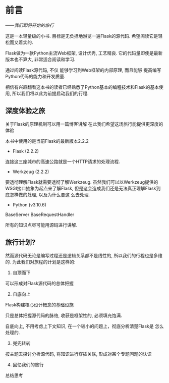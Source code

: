 # 前言

*——我们即将开始的旅行*

这是一本轻量级的小书. 目标是无负担地游览一遍Flask的源代码.
希望阅读它是轻松而又着实的.

Flask做为一款Python主流Web框架, 设计优秀, 工艺精良.
它的代码量即使是最新版本也不算大, 非常适合阅读和学习.

通过阅读Flask源代码, 不仅
能够学习到Web框架的内部原理, 而且能够
提高编写Python代码的能力和开发质量.

相信有兴趣翻看这本书的读者已经熟悉了Python基本的编程技术和Flask的基本使用,
所以我们将以此为前提启动我们的行程.

## 深度体验之旅

关于Flask的原理机制可以用一篇博客讲解
在此我们希望这场旅行能提供更深度的体验

本书中使用的是当前Flask的最新版本2.2.2

* Flask (2.2.2)

连接这三座城市的高速公路就是一个HTTP请求的处理流程.

* Werkzeug (2.2.2)

要透彻理解Flask就需要透彻了解Werkzeug.
虽然我们可以以Werkzeug提供的WSGI接口抽象为起点来了解Flask,
但是这会造成我们还是无法真正理解Flask到底怎样做的处理, 以及为什么要这
么去处理.

* Python (v3.10.6)

BaseServer BaseRequestHandler 

所有的知识点尽可能用源码进行讲解.

## 旅行计划?

然而源代码无论是编写过程还是逻辑关系都不是线性的, 所以我们的行程也是多维的.
为此我们对旅程的计划是这样的:

1. 自顶而下

可以形成对Flask源代码的总体把握

2. 自底向上

Flask构建核心设计概念的基础设施

只是总体把握源代码的脉络, 收获是框架性的, 必须填充饱满.

自底向上, 不用考虑上下文知识, 在一个较小的问题上，彻底分析清楚Flask是
怎么处理的.

3. 兜兜转转

按主题去探讨分析源代码, 将知识进行穿插关联, 形成对某个专题问题的认识

4. 回忆我们的旅行

总结思考
